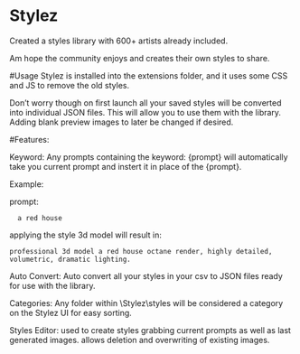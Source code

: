 # Stylez

Created a styles library with 600+ artists already included.

Am hope the community enjoys and creates their own styles to share.

#Usage
Stylez is installed into the extensions folder, and it uses some CSS and JS to remove the old styles.

Don’t worry though on first launch all your saved styles will be converted into individual JSON files.
This will allow you to use them with the library. Adding blank preview images to later be changed if desired.

#Features:

Keyword:
Any prompts containing the keyword: {prompt} will automatically take you current prompt and instert it in place of the {prompt}.

  Example:
  
  prompt:
      
      a red house
      
applying the style 3d model will result in: 

    professional 3d model a red house octane render, highly detailed, volumetric, dramatic lighting.

Auto Convert:
Auto convert all your styles in your csv to JSON files ready for use with the library.

Categories:
Any folder within \Stylez\styles will be considered a category on the Stylez UI for easy sorting.

Styles Editor:
used to create styles grabbing current prompts as well as last generated images.
allows deletion and overwriting of existing images.
